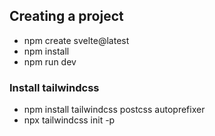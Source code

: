 ## Creating a project

- npm create svelte@latest
- npm install
- npm run dev

### Install tailwindcss
- npm install tailwindcss postcss autoprefixer
- npx tailwindcss init -p
